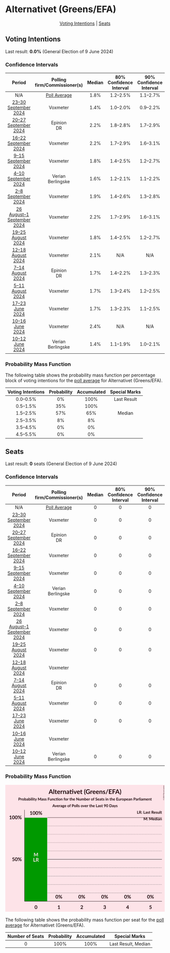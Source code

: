 # Alternativet (Greens/EFA)

<p align="center"><a href="#voting-intentions">Voting Intentions</a> | <a href="#seats">Seats</a></p>

## Voting Intentions

Last result: **0.0%** (General Election of 9 June 2024)

### Confidence Intervals

| Period     | Polling firm/Commissioner(s) | Median | 80% Confidence Interval | 90% Confidence Interval | 95% Confidence Interval | 99% Confidence Interval |
|:----------:|:----------------:|:-----------:|:-----------------------:|:-----------------------:|:-----------------------:|:-----------------------:|
| N/A | [Poll Average](average.html) | 1.8% | 1.2–2.5% | 1.1–2.7% | 1.0–2.9% | 0.8–3.2% |
| [23–30 September 2024](2024-09-30-Voxmeter.html) | Voxmeter | 1.4% | 1.0–2.0% | 0.9–2.2% | 0.8–2.3% | 0.7–2.7% |
| [20–27 September 2024](2024-09-27-Epinion.html) | Epinion <br> DR | 2.2% | 1.8–2.8% | 1.7–2.9% | 1.6–3.1% | 1.4–3.4% |
| [16–22 September 2024](2024-09-22-Voxmeter.html) | Voxmeter | 2.2% | 1.7–2.9% | 1.6–3.1% | 1.4–3.3% | 1.2–3.7% |
| [9–15 September 2024](2024-09-15-Voxmeter.html) | Voxmeter | 1.8% | 1.4–2.5% | 1.2–2.7% | 1.1–2.8% | 1.0–3.2% |
| [4–10 September 2024](2024-09-10-Verian.html) | Verian <br> Berlingske | 1.6% | 1.2–2.1% | 1.1–2.2% | 1.0–2.3% | 0.9–2.6% |
| [2–8 September 2024](2024-09-08-Voxmeter.html) | Voxmeter | 1.9% | 1.4–2.6% | 1.3–2.8% | 1.2–2.9% | 1.0–3.3% |
| [26 August–1 September 2024](2024-09-01-Voxmeter.html) | Voxmeter | 2.2% | 1.7–2.9% | 1.6–3.1% | 1.4–3.3% | 1.2–3.7% |
| [19–25 August 2024](2024-08-25-Voxmeter.html) | Voxmeter | 1.8% | 1.4–2.5% | 1.2–2.7% | 1.1–2.8% | 1.0–3.2% |
| [12–18 August 2024](2024-08-18-Voxmeter.html) | Voxmeter | 2.1% | N/A | N/A | N/A | N/A |
| [7–14 August 2024](2024-08-14-Epinion.html) | Epinion <br> DR | 1.7% | 1.4–2.2% | 1.3–2.3% | 1.2–2.4% | 1.1–2.6% |
| [5–11 August 2024](2024-08-11-Voxmeter.html) | Voxmeter | 1.7% | 1.3–2.4% | 1.2–2.5% | 1.1–2.7% | 0.9–3.1% |
| [17–23 June 2024](2024-06-23-Voxmeter.html) | Voxmeter | 1.7% | 1.3–2.3% | 1.1–2.5% | 1.1–2.7% | 0.9–3.0% |
| [10–16 June 2024](2024-06-16-Voxmeter.html) | Voxmeter | 2.4% | N/A | N/A | N/A | N/A |
| [10–12 June 2024](2024-06-12-Verian.html) | Verian <br> Berlingske | 1.4% | 1.1–1.9% | 1.0–2.1% | 0.9–2.2% | 0.7–2.5% |

### Probability Mass Function

The following table shows the probability mass function per percentage block of voting intentions for the [poll average](average.html) for Alternativet (Greens/EFA).

| Voting Intentions | Probability | Accumulated | Special Marks |
|:-----------------:|:-----------:|:-----------:|:-------------:|
| 0.0–0.5% | 0% | 100% | Last Result |
| 0.5–1.5% | 35% | 100% |  |
| 1.5–2.5% | 57% | 65% | Median |
| 2.5–3.5% | 8% | 8% |  |
| 3.5–4.5% | 0% | 0% |  |
| 4.5–5.5% | 0% | 0% |  |


## Seats

Last result: **0** seats (General Election of 9 June 2024)

### Confidence Intervals

| Period     | Polling firm/Commissioner(s) | Median | 80% Confidence Interval | 90% Confidence Interval | 95% Confidence Interval | 99% Confidence Interval |
|:----------:|:----------------:|:------:|:-----------------------:|:-----------------------:|:-----------------------:|:-----------------------:|
| N/A | [Poll Average](average.html) | 0 | 0 | 0 | 0 | 0 |
| [23–30 September 2024](2024-09-30-Voxmeter.html) | Voxmeter | 0 | 0 | 0 | 0 | 0 |
| [20–27 September 2024](2024-09-27-Epinion.html) | Epinion <br> DR | 0 | 0 | 0 | 0 | 0 |
| [16–22 September 2024](2024-09-22-Voxmeter.html) | Voxmeter | 0 | 0 | 0 | 0 | 0 |
| [9–15 September 2024](2024-09-15-Voxmeter.html) | Voxmeter | 0 | 0 | 0 | 0 | 0 |
| [4–10 September 2024](2024-09-10-Verian.html) | Verian <br> Berlingske | 0 | 0 | 0 | 0 | 0 |
| [2–8 September 2024](2024-09-08-Voxmeter.html) | Voxmeter | 0 | 0 | 0 | 0 | 0 |
| [26 August–1 September 2024](2024-09-01-Voxmeter.html) | Voxmeter | 0 | 0 | 0 | 0 | 0 |
| [19–25 August 2024](2024-08-25-Voxmeter.html) | Voxmeter | 0 | 0 | 0 | 0 | 0 |
| [12–18 August 2024](2024-08-18-Voxmeter.html) | Voxmeter |  |  |  |  |  |
| [7–14 August 2024](2024-08-14-Epinion.html) | Epinion <br> DR | 0 | 0 | 0 | 0 | 0 |
| [5–11 August 2024](2024-08-11-Voxmeter.html) | Voxmeter | 0 | 0 | 0 | 0 | 0 |
| [17–23 June 2024](2024-06-23-Voxmeter.html) | Voxmeter | 0 | 0 | 0 | 0 | 0 |
| [10–16 June 2024](2024-06-16-Voxmeter.html) | Voxmeter |  |  |  |  |  |
| [10–12 June 2024](2024-06-12-Verian.html) | Verian <br> Berlingske | 0 | 0 | 0 | 0 | 0 |

### Probability Mass Function

![Graph with seats probability mass function not yet produced](average-seats-pmf-alternativetgreensefa.png "Seats Probability Mass Function")

The following table shows the probability mass function per seat for the [poll average](average.html) for Alternativet (Greens/EFA).

| Number of Seats | Probability | Accumulated | Special Marks |
|:---------------:|:-----------:|:-----------:|:-------------:|
| 0 | 100% | 100% | Last Result, Median |


